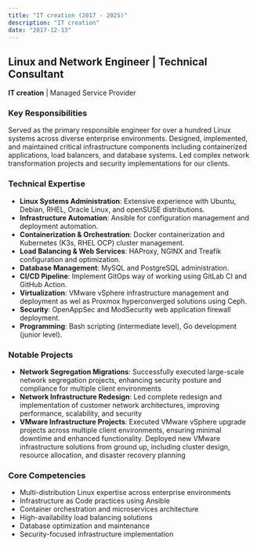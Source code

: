 ```yaml
---
title: "IT creation (2017 - 2025)"
description: "IT creation"
date: "2017-12-13"
---
```


## Linux and Network Engineer | Technical Consultant

**IT creation** | Managed Service Provider

### Key Responsibilities

Served as the primary responsible engineer for over a hundred Linux systems across diverse enterprise environments.
Designed, implemented, and maintained critical infrastructure components including containerized applications, load
balancers, and database systems. Led complex network transformation projects and security implementations for our
clients.

### Technical Expertise

- **Linux Systems Administration**:
Extensive experience with Ubuntu, Debian, RHEL, Oracle Linux, and openSUSE distributions.
- **Infrastructure Automation**:
Ansible for configuration management and deployment automation.
- **Containerization & Orchestration**:
Docker containerization and Kubernetes (K3s, RHEL OCP) cluster management.
- **Load Balancing & Web Services**:
HAProxy, NGINX and Treafik configuration and optimization.
- **Database Management**:
MySQL and PostgreSQL administration.
- **CI/CD Pipeline**: 
Implement GitOps way of working using GitLab CI and GitHub Action.
- **Virtualization**: 
VMware vSphere infrastructure management and deployment as wel as Proxmox hyperconverged solutions using Ceph.
- **Security**: 
OpenAppSec and ModSecurity web application firewall deployment.
- **Programming**: 
Bash scripting (intermediate level), Go development (junior level).

### Notable Projects
- **Network Segregation Migrations**:
Successfully executed large-scale network segregation projects, enhancing security posture and compliance for multiple
client environments
- **Network Infrastructure Redesign**:
Led complete redesign and implementation of customer network architectures, improving performance, scalability, and
security
- **VMware Infrastructure Projects**:
Executed VMware vSphere upgrade projects across multiple client environments, ensuring minimal downtime and enhanced
functionality. Deployed new VMware infrastructure solutions from ground up, including cluster design, resource
allocation, and disaster recovery planning

### Core Competencies
- Multi-distribution Linux expertise across enterprise environments
- Infrastructure as Code practices using Ansible
- Container orchestration and microservices architecture
- High-availability load balancing solutions
- Database optimization and maintenance
- Security-focused infrastructure implementation
